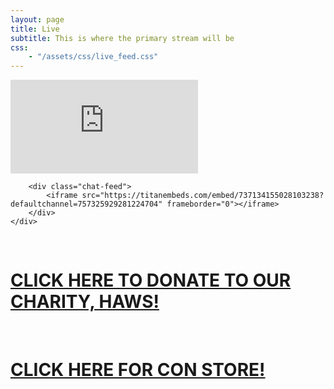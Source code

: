 ```yaml
---
layout: page
title: Live
subtitle: This is where the primary stream will be
css:
    - "/assets/css/live_feed.css"
---
```



<div class="live-feed-container">
    <div class="feed-box">
        <div class="video-feed">
            <div class="video-box">
                <iframe src="https://www.youtube-nocookie.com/embed/6fxS4DWFi-w" frameborder="0" allow="accelerometer; autoplay; clipboard-write; encrypted-media; gyroscope; picture-in-picture" allowfullscreen></iframe>
            </div>
        </div>

        <div class="chat-feed">
            <iframe src="https://titanembeds.com/embed/737134155028103238?defaultchannel=757325929281224704" frameborder="0"></iframe>
        </div>
    </div>
</div>

<br/>

<h1><a href="https://e.givesmart.com/events/kjQ/">CLICK HERE TO DONATE TO OUR CHARITY, HAWS!</a></h1>
<br/>
<h1><a href="https://fursquared.square.site/">CLICK HERE FOR CON STORE!</a></h1>
